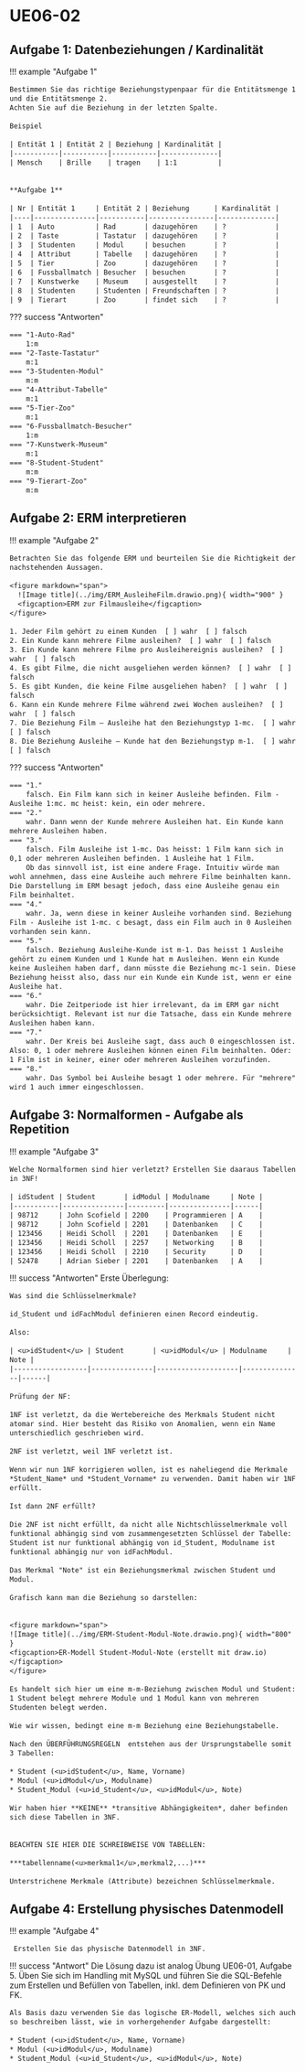 # UE06-02

## Aufgabe 1: Datenbeziehungen / Kardinalität

!!! example "Aufgabe 1"

    Bestimmen Sie das richtige Beziehungstypenpaar für die Entitätsmenge 1 und die Entitätsmenge 2.
    Achten Sie auf die Beziehung in der letzten Spalte.
    
    Beispiel
    
    | Entität 1 | Entität 2 | Beziehung | Kardinalität |
    |-----------|-----------|-----------|--------------|
    | Mensch    | Brille    | tragen    | 1:1          |
    
    
    **Aufgabe 1**
    
    | Nr | Entität 1     | Entität 2 | Beziehung      | Kardinalität |
    |----|---------------|-----------|----------------|--------------|
    | 1  | Auto          | Rad       | dazugehören    | ?            |
    | 2  | Taste         | Tastatur  | dazugehören    | ?            |
    | 3  | Studenten     | Modul     | besuchen       | ?            |
    | 4  | Attribut      | Tabelle   | dazugehören    | ?            |
    | 5  | Tier          | Zoo       | dazugehören    | ?            |
    | 6  | Fussballmatch | Besucher  | besuchen       | ?            |
    | 7  | Kunstwerke    | Museum    | ausgestellt    | ?            |
    | 8  | Studenten     | Studenten | Freundschaften | ?            |
    | 9  | Tierart       | Zoo       | findet sich    | ?            |
   
??? success "Antworten"

    === "1-Auto-Rad"
        1:m    
    === "2-Taste-Tastatur"
        m:1
    === "3-Studenten-Modul"
        m:m    
    === "4-Attribut-Tabelle"
        m:1    
    === "5-Tier-Zoo"
        m:1   
    === "6-Fussballmatch-Besucher"
        1:m
    === "7-Kunstwerk-Museum"
        m:1    
    === "8-Student-Student"
        m:m    
    === "9-Tierart-Zoo"
        m:m   
   


## Aufgabe 2: ERM interpretieren

!!! example "Aufgabe 2"

    Betrachten Sie das folgende ERM und beurteilen Sie die Richtigkeit der nachstehenden Aussagen.
    
    <figure markdown="span">
      ![Image title](../img/ERM_AusleiheFilm.drawio.png){ width="900" }
      <figcaption>ERM zur Filmausleihe</figcaption>
    </figure>
    
    1. Jeder Film gehört zu einem Kunden  [ ] wahr  [ ] falsch
    2. Ein Kunde kann mehrere Filme ausleihen?  [ ] wahr  [ ] falsch
    3. Ein Kunde kann mehrere Filme pro Ausleihereignis ausleihen?  [ ] wahr  [ ] falsch
    4. Es gibt Filme, die nicht ausgeliehen werden können?  [ ] wahr  [ ] falsch
    5. Es gibt Kunden, die keine Filme ausgeliehen haben?  [ ] wahr  [ ] falsch
    6. Kann ein Kunde mehrere Filme während zwei Wochen ausleihen?  [ ] wahr  [ ] falsch
    7. Die Beziehung Film – Ausleihe hat den Beziehungstyp 1-mc.  [ ] wahr  [ ] falsch
    8. Die Beziehung Ausleihe – Kunde hat den Beziehungstyp m-1.  [ ] wahr  [ ] falsch

??? success "Antworten"

    === "1."
        falsch. Ein Film kann sich in keiner Ausleihe befinden. Film - Ausleihe 1:mc. mc heist: kein, ein oder mehrere.      
    === "2."
        wahr. Dann wenn der Kunde mehrere Ausleihen hat. Ein Kunde kann mehrere Ausleihen haben.
    === "3."
        falsch. Film Ausleihe ist 1-mc. Das heisst: 1 Film kann sich in 0,1 oder mehreren Ausleihen befinden. 1 Ausleihe hat 1 Film.
        Ob das sinnvoll ist, ist eine andere Frage. Intuitiv würde man wohl annehmen, dass eine Ausleihe auch mehrere Filme beinhalten kann. Die Darstellung im ERM besagt jedoch, dass eine Ausleihe genau ein Film beinhaltet.     
    === "4."
        wahr. Ja, wenn diese in keiner Ausleihe vorhanden sind. Beziehung Film - Ausleihe ist 1-mc. c besagt, dass ein Film auch in 0 Ausleihen vorhanden sein kann.    
    === "5."
        falsch. Beziehung Ausleihe-Kunde ist m-1. Das heisst 1 Ausleihe gehört zu einem Kunden und 1 Kunde hat m Ausleihen. Wenn ein Kunde keine Ausleihen haben darf, dann müsste die Beziehung mc-1 sein. Diese Beziehung heisst also, dass nur ein Kunde ein Kunde ist, wenn er eine Ausleihe hat.   
    === "6."
        wahr. Die Zeitperiode ist hier irrelevant, da im ERM gar nicht berücksichtigt. Relevant ist nur die Tatsache, dass ein Kunde mehrere Ausleihen haben kann.
    === "7."
        wahr. Der Kreis bei Ausleihe sagt, dass auch 0 eingeschlossen ist. Also: 0, 1 oder mehrere Ausleihen können einen Film beinhalten. Oder: 1 Film ist in keiner, einer oder mehreren Ausleihen vorzufinden.    
    === "8."
        wahr. Das Symbol bei Ausleihe besagt 1 oder mehrere. Für "mehrere" wird 1 auch immer eingeschlossen.







    

## Aufgabe 3: Normalformen - Aufgabe als Repetition

!!! example "Aufgabe 3"
    
    Welche Normalformen sind hier verletzt? Erstellen Sie daaraus Tabellen in 3NF!
    
    | idStudent | Student       | idModul | Modulname     | Note |
    |-----------|---------------|---------|---------------|------|
    | 98712     | John Scofield | 2200    | Programmieren | A    |
    | 98712     | John Scofield | 2201    | Datenbanken   | C    |
    | 123456    | Heidi Scholl  | 2201    | Datenbanken   | E    |
    | 123456    | Heidi Scholl  | 2257    | Networking    | B    |
    | 123456    | Heidi Scholl  | 2210    | Security      | D    |
    | 52478     | Adrian Sieber | 2201    | Datenbanken   | A    |


!!! success "Antworten"
    Erste Überlegung:

    Was sind die Schlüsselmerkmale? 

    id_Student und idFachModul definieren einen Record eindeutig.

    Also:

    | <u>idStudent</u> | Student       | <u>idModul</u> | Modulname     | Note |
    |------------------|---------------|--------------------|---------------|------|

    Prüfung der NF:

    1NF ist verletzt, da die Wertebereiche des Merkmals Student nicht atomar sind. Hier besteht das Risiko von Anomalien, wenn ein Name unterschiedlich geschrieben wird. 
    
    2NF ist verletzt, weil 1NF verletzt ist.
    
    Wenn wir nun 1NF korrigieren wollen, ist es naheliegend die Merkmale *Student_Name* und *Student_Vorname* zu verwenden. Damit haben wir 1NF erfüllt.
    
    Ist dann 2NF erfüllt?

    Die 2NF ist nicht erfüllt, da nicht alle Nichtschlüsselmerkmale voll funktional abhängig sind vom zusammengesetzten Schlüssel der Tabelle: Student ist nur funktional abhängig von id_Student, Modulname ist funktional abhängig nur von idFachModul. 

    Das Merkmal "Note" ist ein Beziehungsmerkmal zwischen Student und Modul. 
    
    Grafisch kann man die Beziehung so darstellen:


    <figure markdown="span">
    ![Image title](../img/ERM-Student-Modul-Note.drawio.png){ width="800" }
    <figcaption>ER-Modell Student-Modul-Note (erstellt mit draw.io)</figcaption>
    </figure>

    Es handelt sich hier um eine m-m-Beziehung zwischen Modul und Student: 1 Student belegt mehrere Module und 1 Modul kann von mehreren Studenten belegt werden.

    Wie wir wissen, bedingt eine m-m Beziehung eine Beziehungstabelle.

    Nach den ÜBERFÜHRUNGSREGELN  entstehen aus der Ursprungstabelle somit 3 Tabellen:

    * Student (<u>idStudent</u>, Name, Vorname)
    * Modul (<u>idModul</u>, Modulname)
    * Student_Modul (<u>id_Student</u>, <u>idModul</u>, Note)

    Wir haben hier **KEINE** *transitive Abhängigkeiten*, daher befinden sich diese Tabellen in 3NF.


    BEACHTEN SIE HIER DIE SCHREIBWEISE VON TABELLEN: 
    
    ***tabellenname(<u>merkmal1</u>,merkmal2,...)***

    Unterstrichene Merkmale (Attribute) bezeichnen Schlüsselmerkmale.


## Aufgabe 4: Erstellung physisches Datenmodell

!!! example "Aufgabe 4"

     Erstellen Sie das physische Datenmodell in 3NF.



!!! success "Antwort"
    Die Lösung dazu ist analog Übung UE06-01, Aufgabe 5. Üben Sie sich im Handling mit MySQL und führen Sie die SQL-Befehle zum Erstellen und Befüllen von Tabellen, inkl. dem Definieren von PK und FK.

    Als Basis dazu verwenden Sie das logische ER-Modell, welches sich auch so beschreiben lässt, wie in vorhergehender Aufgabe dargestellt:

    * Student (<u>idStudent</u>, Name, Vorname)
    * Modul (<u>idModul</u>, Modulname)
    * Student_Modul (<u>id_Student</u>, <u>idModul</u>, Note)